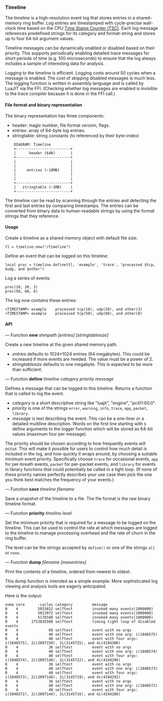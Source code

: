 ### Timeline

The timeline is a high-resolution event log that stores entries in a
shared-memory ring buffer. Log entries are timestamped with
cycle-precise wall-clock time based on the CPU [Time Stamp Counter
(TSC)](https://en.wikipedia.org/wiki/Time_Stamp_Counter). Each log
message references predefined strings for its category and
format-string and stores up to four 64-bit argument values.

Timeline messages can be dynamically enabled or disabled based on
their priority. This supports periodically enabling detailed trace
messages for short periods of time (e.g. 100 microseconds) to ensure
that the log always includes a sample of interesting data for
analysis.

Logging to the timeline is efficient. Logging costs around 50 cycles
when a message is enabled. The cost of skipping disabled messages is
much less. The logging function is written in assembly language and is
called by LuaJIT via the FFI. (Checking whether log messages are
enabled is invisible to the trace compiler because it is done in the
FFI call.)

#### File format and binary representation

The binary representation has three components:

- header: magic number, file format version, flags.
- entries: array of 64-byte log entries.
- stringtable: string constants (to referenced by their byte-index)

```
    DIAGRAM: Timeline
    +-------------------------+
    |      header (64B)       |
    +-------------------------+
    |                         |
    |                         |
    |     entries (~10MB)     |
    |                         |
    |                         |
    +-------------------------+
    |   stringtable (~1MB)    |
    +-------------------------+
```

The timeline can be read by scanning through the entries and detecting
the first and last entries by comparing timestamps. The entries can be
converted from binary data to human-readable strings by using the
format strings that they reference.

#### Usage

Create a timeline as a shared memory object with default file size:

```
tl = timeline.new("/timeline")
```

Define an event that can be logged on this timeline:

```
local proc = timeline.define(tl, 'example', 'trace', "processed $tcp, $udp, and $other")
```

Log a series of events:

```
proc(10, 20, 3)
proc(50, 60, 8)
```

The log now contains these entries:

```
<TIMESTAMP> example    processed tcp(10), udp(20), and other(3)
<TIMESTAMP> example    processed tcp(50), udp(60), and other(8)
```

#### API

— Function **new** *shmpath* *[entries]* *[stringtablesize]*

Create a new timeline at the given shared memory path.

- *entries* defaults to 1024*1024 entries (64 megabytes). This could be increased if more events are needed. The value must be a power of 2.
- *stringtablesize* defaults to one megabyte. This is expected to be more than sufficient.

— Function **define** *timeline* *category* *priority* *message*

Defines a message that can be logged to this timeline. Returns a
function that is called to log the event.

- *category* is a short descriptive string like "luajit", "engine", "pci01:00.0".
- *priority* is one of the strings `error`, `warning`, `info`,
   `trace`, `app`, `packet`, `library`.
- *message* is text describing the event. This can be a one-liner or a
   detailed multiline description. Words on the first line starting
   with `$` define arguments to the logger function which will be
   stored as 64-bit values (maximum four per message).

The priority should be chosen according to how frequently events will
occur. This will make it possible for users to control how much detail
is included in the log, and how quickly it wraps around, by choosing a
suitable minimum event priority. Specifically choose `trace` for
occasional events, `app` for per-breath events, `packet` for
per-packet events, and `library` for events in library functions that
could potentially be called in a tight loop. (If none of these
priority names perfectly describes your use case then pick the one you
think best matches the frequency of your events.)

— Function **save** *timeline* *filename*

Save a snapshot of the timeline to a file. The file format is the raw binary timeline format.

— Function **priority** *timeline* *level*

Set the minimum priority that is required for a message to be logged
on the timeline. This can be used to control the rate at which
messages are logged to the timeline to manage processing overhead and
the rate of churn in the ring buffer.

The level can be the strings accepted by `define()` or one of the
strings `all` or `none`.

— Function **dump** *filename* *[maxentries]*

Print the contents of a timeline, ordered from newest to oldest.

This dump function is intended as a simple example. More sophisticated
log viewing and analysis tools are eagerly anticipated.

Here is the output:

```
numa core      -cycles category         message
0    4         5033652 selftest         invoked many events(1000000)
0    4         5013972 selftest         invoked many events(1000000)
0    4         5178340 selftest         invoked many events(1000000)
0    4      1753835508 selftest         timing tight loop of disabled events
0    4              60 selftest         event with no args
0    4              40 selftest         event with one arg: i(1048575)
0    4              40 selftest         event with four args: i(1048575), 2i(2097150), 3i(3145725), and 4i(4194300)
0    4              36 selftest         event with no args
0    4              40 selftest         event with one arg: i(1048574)
0    4              40 selftest         event with four args: i(1048574), 2i(2097148), 3i(3145722), and 4i(4194296)
0    4              36 selftest         event with no args
0    4              40 selftest         event with one arg: i(1048573)
0    4              40 selftest         event with four args: i(1048573), 2i(2097146), 3i(3145719), and 4i(4194292)
0    4              36 selftest         event with no args
0    4              40 selftest         event with one arg: i(1048572)
0    4              40 selftest         event with four args: i(1048572), 2i(2097144), 3i(3145716), and 4i(4194288)
```
